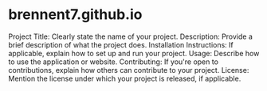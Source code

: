 # brennent7.github.io
Project Title: Clearly state the name of your project.
Description: Provide a brief description of what the project does.
Installation Instructions: If applicable, explain how to set up and run your project.
Usage: Describe how to use the application or website.
Contributing: If you're open to contributions, explain how others can contribute to your project.
License: Mention the license under which your project is released, if applicable.
